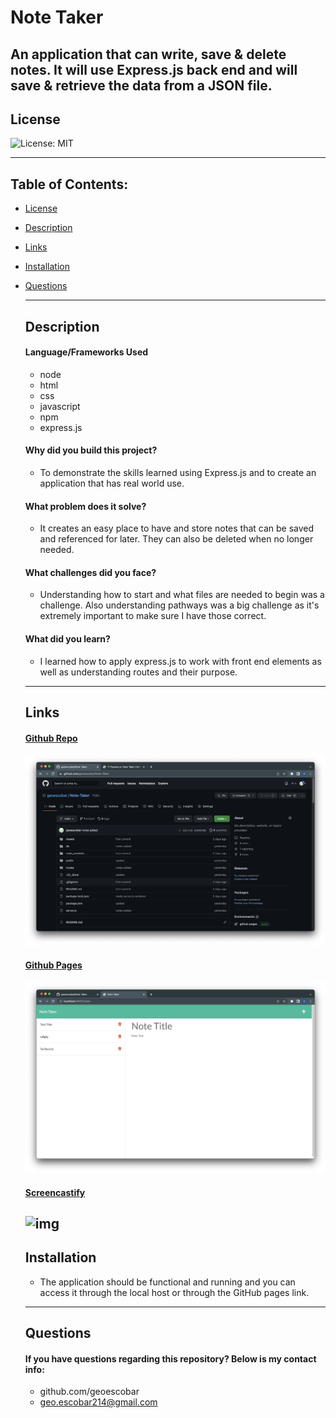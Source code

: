 # Note Taker 

  An application that can write, save & delete notes. It will use Express.js back end and will save & retrieve the data from a JSON file. 
  ---
  ## License

  ![License: MIT](https://img.shields.io/badge/License-MIT-yellow.svg)


  ---
## Table of Contents:

- [License](#license)
- [Description](#description)
- [Links](#links)
- [Installation](#installation)
- [Questions](#questions)


  ---
  ## Description

  #### Language/Frameworks Used
  
  	* node
	* html
	* css
	* javascript
	* npm
  * express.js

  
  #### Why did you build this project?
  
  * To demonstrate the skills learned using Express.js and to create an application that has real world use. 
  
  #### What problem does it solve?
  
  * It creates an easy place to have and store notes that can be saved and referenced for later. They can also be deleted when no longer needed. 
  
  #### What challenges did you face?
  
  * Understanding how to start and what files are needed to begin was a challenge. Also understanding pathways was a big challenge as it's extremely important to make sure I have those correct. 
  
  #### What did you learn?
  
  * I learned how to apply express.js to work with front end elements as well as understanding routes and their purpose. 
  
  ---
  ## Links 
  
  #### [Github Repo](https://github.com/geoescobar/Note-Taker)

  ![img](./assets/github-repo.png)

  #### [Github Pages](https://geoescobar.github.io/Note-Taker/)
  ![img](./assets/github-pages.png)

  #### [Screencastify]()
  ![img]()
  ---

  ## Installation
  * The application should be functional and running and you can access it through the local host or through the GitHub pages link. 

  ---
  ## Questions 

  #### If you have questions regarding this repository? Below is my contact info:

  * github.com/geoescobar
  * geo.escobar214@gmail.com

